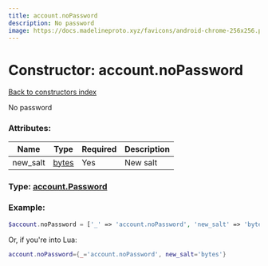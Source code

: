 ```yaml
---
title: account.noPassword
description: No password
image: https://docs.madelineproto.xyz/favicons/android-chrome-256x256.png
---
```

# Constructor: account.noPassword  
[Back to constructors index](index.md)



No password

### Attributes:

| Name     |    Type       | Required | Description |
|----------|---------------|----------|-------------|
|new\_salt|[bytes](../types/bytes.md) | Yes|New salt|



### Type: [account.Password](../types/account.Password.md)


### Example:

```php
$account.noPassword = ['_' => 'account.noPassword', 'new_salt' => 'bytes'];
```  


Or, if you're into Lua:

```lua
account.noPassword={_='account.noPassword', new_salt='bytes'}

```


